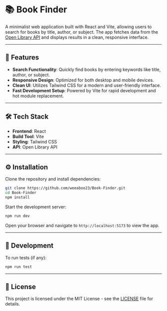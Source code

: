 # 📚 Book Finder

A minimalist web application built with React and Vite, allowing users to search for books by title, author, or subject. The app fetches data from the [Open Library API](https://openlibrary.org/developers/api) and displays results in a clean, responsive interface.

---

## 🚀 Features

- **Search Functionality**: Quickly find books by entering keywords like title, author, or subject.
- **Responsive Design**: Optimized for both desktop and mobile devices.
- **Clean UI**: Utilizes Tailwind CSS for a modern and user-friendly interface.
- **Fast Development Setup**: Powered by Vite for rapid development and hot module replacement.

---

## 🛠️ Tech Stack

- **Frontend**: React
- **Build Tool**: Vite
- **Styling**: Tailwind CSS
- **API**: Open Library API

---

## ⚙️ Installation

Clone the repository and install dependencies:

```bash
git clone https://github.com/weeaboo23/Book-Finder.git
cd Book-Finder
npm install
```

Start the development server:

```bash
npm run dev
```

Open your browser and navigate to `http://localhost:5173` to view the app.

---

## 🧪 Development

To run tests (if any):

```bash
npm run test
```

---

## 📄 License

This project is licensed under the MIT License - see the [LICENSE](LICENSE) file for details.
